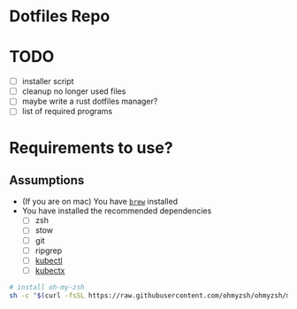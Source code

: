 # Dotfiles Repo
 
# TODO
- [ ] installer script
- [ ] cleanup no longer used files
- [ ] maybe write a rust dotfiles manager?
- [ ] list of required programs

# Requirements to use?

## Assumptions
- (If you are on mac) You have [`brew`](https://brew.sh/) installed
- You have installed the recommended dependencies
  - [ ] zsh
  - [ ] stow
  - [ ] git
  - [ ] ripgrep
  - [ ] [kubectl](https://kubernetes.io/docs/tasks/tools/#kubectl)
  - [ ] [kubectx](https://github.com/ahmetb/kubectx#installation)

```bash
# install oh-my-zsh
sh -c "$(curl -fsSL https://raw.githubusercontent.com/ohmyzsh/ohmyzsh/master/tools/install.sh)"
```
